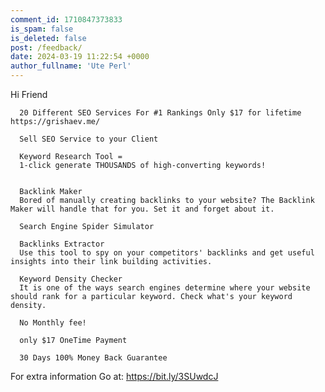 ```yaml
---
comment_id: 1710847373833
is_spam: false
is_deleted: false
post: /feedback/
date: 2024-03-19 11:22:54 +0000
author_fullname: 'Ute Perl'
---
```


Hi Friend

      20 Different SEO Services For #1 Rankings Only $17 for lifetime https://grishaev.me/

      Sell SEO Service to your Client
       
      Keyword Research Tool = 
      1-click generate THOUSANDS of high-converting keywords!

      
      Backlink Maker
      Bored of manually creating backlinks to your website? The Backlink Maker will handle that for you. Set it and forget about it.

      Search Engine Spider Simulator

      Backlinks Extractor
      Use this tool to spy on your competitors' backlinks and get useful insights into their link building activities.  

      Keyword Density Checker
      It is one of the ways search engines determine where your website should rank for a particular keyword. Check what's your keyword density.

      No Monthly fee!
      
      only $17 OneTime Payment     
     
      30 Days 100% Money Back Guarantee

      

For extra  information  Go at: https://bit.ly/3SUwdcJ

